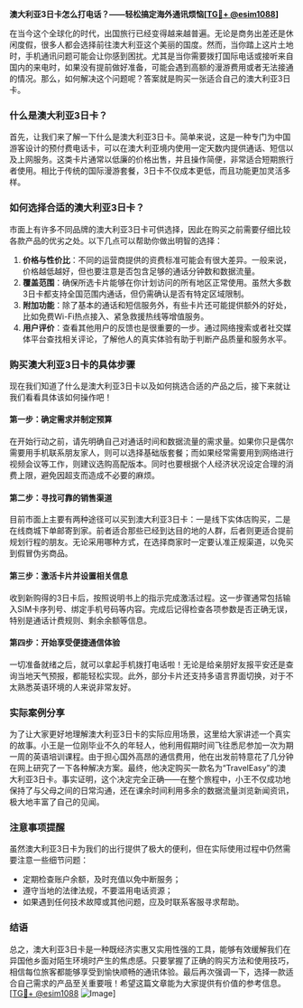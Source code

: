 **澳大利亚3日卡怎么打电话？——轻松搞定海外通讯烦恼[[TG💪+ @esim1088](https://t.me/s/esim1088)]**

在当今这个全球化的时代，出国旅行已经变得越来越普遍。无论是商务出差还是休闲度假，很多人都会选择前往澳大利亚这个美丽的国度。然而，当你踏上这片土地时，手机通讯问题可能会让你感到困扰。尤其是当你需要拨打国际电话或接听来自国内的来电时，如果没有提前做好准备，可能会遇到高额的漫游费用或者无法接通的情况。那么，如何解决这个问题呢？答案就是购买一张适合自己的澳大利亚3日卡。

### 什么是澳大利亚3日卡？

首先，让我们来了解一下什么是澳大利亚3日卡。简单来说，这是一种专门为中国游客设计的预付费电话卡，可以在澳大利亚境内使用一定天数内提供通话、短信以及上网服务。这类卡片通常以低廉的价格出售，并且操作简便，非常适合短期旅行者使用。相比于传统的国际漫游套餐，3日卡不仅成本更低，而且功能更加灵活多样。

### 如何选择合适的澳大利亚3日卡？

市面上有许多不同品牌的澳大利亚3日卡可供选择，因此在购买之前需要仔细比较各款产品的优劣之处。以下几点可以帮助你做出明智的选择：

1. **价格与性价比**：不同的运营商提供的资费标准可能会有很大差异。一般来说，价格越低越好，但也要注意是否包含足够的通话分钟数和数据流量。
2. **覆盖范围**：确保所选卡片能够在你计划访问的所有地区正常使用。虽然大多数3日卡都支持全国范围内通话，但仍需确认是否有特定区域限制。
3. **附加功能**：除了基本的通话和短信服务外，有些卡片还可能提供额外的好处，比如免费Wi-Fi热点接入、紧急救援热线等增值服务。
4. **用户评价**：查看其他用户的反馈也是很重要的一步。通过网络搜索或者社交媒体平台查找相关评论，了解他人的真实体验有助于判断产品质量和服务水平。

### 购买澳大利亚3日卡的具体步骤

现在我们知道了什么是澳大利亚3日卡以及如何挑选合适的产品之后，接下来就让我们看看具体该如何操作吧！

#### 第一步：确定需求并制定预算
在开始行动之前，请先明确自己对通话时间和数据流量的需求量。如果你只是偶尔需要用手机联系朋友家人，则可以选择基础版套餐；而如果经常需要用到网络进行视频会议等工作，则建议选购高配版本。同时也要根据个人经济状况设定合理的消费上限，避免因超支而造成不必要的麻烦。

#### 第二步：寻找可靠的销售渠道
目前市面上主要有两种途径可以买到澳大利亚3日卡：一是线下实体店购买，二是在线商城下单邮寄到家。前者适合那些已经到达目的地的人群，后者则更适合提前规划行程的朋友。无论采用哪种方式，在选择商家时一定要认准正规渠道，以免买到假冒伪劣商品。

#### 第三步：激活卡片并设置相关信息
收到新购得的3日卡后，按照说明书上的指示完成激活过程。这一步骤通常包括输入SIM卡序列号、绑定手机号码等内容。完成后记得检查各项参数是否正确无误，特别是通话计费规则、剩余余额等信息。

#### 第四步：开始享受便捷通信体验
一切准备就绪之后，就可以拿起手机拨打电话啦！无论是给亲朋好友报平安还是查询当地天气预报，都能轻松实现。此外，部分卡片还支持多语言界面切换，对于不太熟悉英语环境的人来说非常友好。

### 实际案例分享

为了让大家更好地理解澳大利亚3日卡的实际应用场景，这里给大家讲述一个真实的故事。小王是一位刚毕业不久的年轻人，他利用假期时间飞往悉尼参加一次为期一周的英语培训课程。由于担心国外高昂的通信费用，他在出发前特意花了几分钟在网上研究了一下各种解决方案。最终，他决定购买一款名为“TravelEasy”的澳大利亚3日卡。事实证明，这个决定完全正确——在整个旅程中，小王不仅成功地保持了与父母之间的日常沟通，还在课余时间利用多余的数据流量浏览新闻资讯，极大地丰富了自己的见闻。

### 注意事项提醒

虽然澳大利亚3日卡为我们的出行提供了极大的便利，但在实际使用过程中仍然需要注意一些细节问题：

- 定期检查账户余额，及时充值以免中断服务；
- 遵守当地的法律法规，不要滥用电话资源；
- 如果遇到任何技术故障或其他问题，应及时联系客服寻求帮助。

### 结语

总之，澳大利亚3日卡是一种既经济实惠又实用性强的工具，能够有效缓解我们在异国他乡面对陌生环境时产生的焦虑感。只要掌握了正确的购买方法和使用技巧，相信每位旅客都能够享受到愉快顺畅的通讯体验。最后再次强调一下，选择一款适合自己需求的产品至关重要哦！希望这篇文章能为大家提供有价值的参考信息。[[TG💪+ @esim1088](https://t.me/s/esim1088) ![Image](https://i.postimg.cc/4NQfJmqS/Snipaste-2025-05-13-00-14-12.png)]